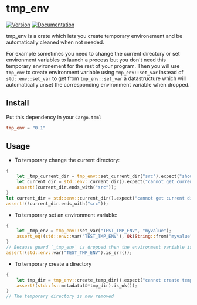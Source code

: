 # tmp_env

[![Version](https://img.shields.io/crates/v/tmp_env.svg)](https://crates.io/crates/tmp_env)
[![Documentation](https://docs.rs/tmp_env/badge.svg)](https://docs.rs/tmp_env)

tmp_env is a crate which lets you create temporary environement and be automatically cleaned when not needed.

For example sometimes you need to change the current directory or set environment variables to launch a process but you don't need this temporary environement for the rest of your program.
Then you will use `tmp_env` to create environment variable using `tmp_env::set_var` instead of `std::env::set_var` to get from `tmp_env::set_var` a datastructure which will automatically unset the
corresponding environment variable when dropped.

## Install

Put this dependency in your `Cargo.toml`

```toml
tmp_env = "0.1"
```

## Usage

- To temporary change the current directory:

```rust
{
    let _tmp_current_dir = tmp_env::set_current_dir("src").expect("should set the new current_dir");
    let current_dir = std::env::current_dir().expect("cannot get current dir from std env");
    assert!(current_dir.ends_with("src"));
}
let current_dir = std::env::current_dir().expect("cannot get current dir from std env");
assert!(!current_dir.ends_with("src"));
```

- To temporary set an environment variable:

```rust
{
    let _tmp_env = tmp_env::set_var("TEST_TMP_ENV", "myvalue");
    assert_eq!(std::env::var("TEST_TMP_ENV"), Ok(String::from("myvalue")));
}
// Because guard `_tmp_env` is dropped then the environment variable is also automatically unset
assert!(std::env::var("TEST_TMP_ENV").is_err());
```

- To temporary create a directory

```rust
{
    let tmp_dir = tmp_env::create_temp_dir().expect("cannot create temp dir"); // When tmp_dir is dropped this temporary dir will be removed
    assert!(std::fs::metadata(&*tmp_dir).is_ok());
}
// The temporary directory is now removed
```
